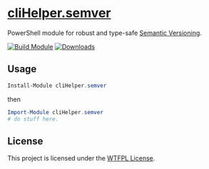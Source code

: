 ﻿
# [cliHelper.semver](https://www.powershellgallery.com/packages/cliHelper.semver)

PowerShell module for robust and type-safe [Semantic Versioning](https://semver.org/).


[![Build Module](https://github.com/chadnpc/cliHelper.semver/actions/workflows/build_module.yaml/badge.svg)](https://github.com/chadnpc/cliHelper.semver/actions/workflows/build_module.yaml)
[![Downloads](https://img.shields.io/powershellgallery/dt/cliHelper.semver.svg?style=flat&logo=powershell&color=blue)](https://www.powershellgallery.com/packages/cliHelper.semver)

## Usage

```PowerShell
Install-Module cliHelper.semver
```

then

```PowerShell
Import-Module cliHelper.semver
# do stuff here.
```

## License

This project is licensed under the [WTFPL License](LICENSE).
